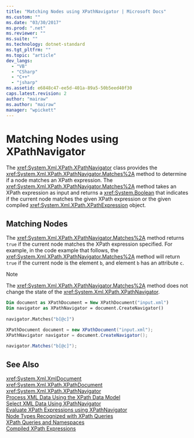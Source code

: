 ```yaml
---
title: "Matching Nodes using XPathNavigator | Microsoft Docs"
ms.custom: ""
ms.date: "03/30/2017"
ms.prod: ".net"
ms.reviewer: ""
ms.suite: ""
ms.technology: dotnet-standard
ms.tgt_pltfrm: ""
ms.topic: "article"
dev_langs: 
  - "VB"
  - "CSharp"
  - "C++"
  - "jsharp"
ms.assetid: e6848c47-ee5d-401a-89a5-50b5eed40f30
caps.latest.revision: 2
author: "mairaw"
ms.author: "mairaw"
manager: "wpickett"
---
```

# Matching Nodes using XPathNavigator
The <xref:System.Xml.XPath.XPathNavigator> class provides the <xref:System.Xml.XPath.XPathNavigator.Matches%2A> method to determine if a node matches an XPath expression. The <xref:System.Xml.XPath.XPathNavigator.Matches%2A> method takes an XPath expression as input and returns a <xref:System.Boolean> that indicates if the current node matches the given XPath expression or the given compiled <xref:System.Xml.XPath.XPathExpression> object.  
  
## Matching Nodes  
 The <xref:System.Xml.XPath.XPathNavigator.Matches%2A> method returns `true` if the current node matches the XPath expression specified. For example, in the code example that follows, the <xref:System.Xml.XPath.XPathNavigator.Matches%2A> method will return `true` if the current node is the element `b`, and element `b` has an attribute `c`.  
  
> [!NOTE]
>  The <xref:System.Xml.XPath.XPathNavigator.Matches%2A> method does not change the state of the <xref:System.Xml.XPath.XPathNavigator>.  
  
```vb  
Dim document as XPathDocument = New XPathDocument("input.xml")  
Dim navigator as XPathNavigator = document.CreateNavigator()  
  
navigator.Matches("b[@c]")  
```  
  
```csharp  
XPathDocument document = new XPathDocument("input.xml");  
XPathNavigator navigator = document.CreateNavigator();  
  
navigator.Matches("b[@c]");  
```  
  
## See Also  
 <xref:System.Xml.XmlDocument>   
 <xref:System.Xml.XPath.XPathDocument>   
 <xref:System.Xml.XPath.XPathNavigator>   
 [Process XML Data Using the XPath Data Model](../../../../docs/standard/data/xml/process-xml-data-using-the-xpath-data-model.md)   
 [Select XML Data Using XPathNavigator](../../../../docs/standard/data/xml/select-xml-data-using-xpathnavigator.md)   
 [Evaluate XPath Expressions using XPathNavigator](../../../../docs/standard/data/xml/evaluate-xpath-expressions-using-xpathnavigator.md)   
 [Node Types Recognized with XPath Queries](../../../../docs/standard/data/xml/node-types-recognized-with-xpath-queries.md)   
 [XPath Queries and Namespaces](../../../../docs/standard/data/xml/xpath-queries-and-namespaces.md)   
 [Compiled XPath Expressions](../../../../docs/standard/data/xml/compiled-xpath-expressions.md)